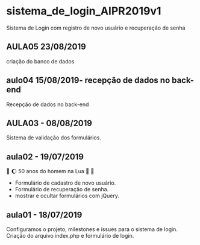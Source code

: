 # sistema_de_login_AIPR2019v1
Sistema de Login com registro de novo usuário e recuperação de senha

## AULA05 23/08/2019
criação do banco de dados 


## aulo04 15/08/2019- recepção de dados no back-end
Recepção de dados no back-end

## AULA03 - 08/08/2019
Sistema de validação  dos formulários.


## aula02 - 19/07/2019 
:rocket: :moon: 50 anos do homem na Lua 🌝 🌚

* Formulário de cadastro de novo usuário.
* Formulário de recuperação de senha.
* mostrar e ocultar formulários com jQuery.



## aula01 - 18/07/2019
Configuramos o projeto, milestones e issues para o sistema de login.
Criação do arquivo index.php e formulário de login.



